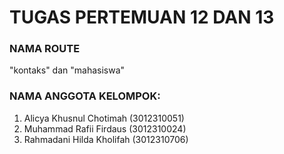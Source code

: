 # TUGAS PERTEMUAN 12 DAN 13

### NAMA ROUTE
"kontaks" dan "mahasiswa"

### NAMA ANGGOTA KELOMPOK:
1. Alicya Khusnul Chotimah  (3012310051)
2. Muhammad Rafii Firdaus   (3012310024)
3. Rahmadani Hilda Kholifah (3012310706)
